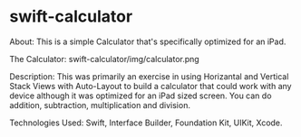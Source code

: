 # swift-calculator
About: This is a simple Calculator that's specifically optimized for an iPad. 

The Calculator: 
swift-calculator/img/calculator.png

Description: This was primarily an exercise in using Horizantal and Vertical Stack Views with Auto-Layout to build a calculator that could work with any device although it was optimized for an iPad sized screen. You can do addition, subtraction, multiplication and division. 

Technologies Used: Swift, Interface Builder, Foundation Kit, UIKit, Xcode.
